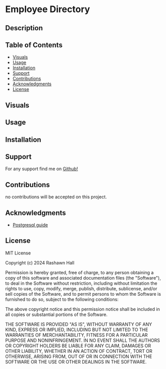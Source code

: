 # Employee Directory

## Description 

 <!-- [name](link to deployed site)  -->

## Table of Contents

- [Visuals](#visuals)
- [Usage](#usage)
- [Installation](#installation)
- [Support](#support)
- [Contributions](#contributions)
- [Acknowledgments](#Acknowledgments)
- [License](#license)

## Visuals
<!-- ![ScreenShot1]() 
 ![Video]() -->

## Usage

## Installation
<!-- just simply run the following command to install Inquirer and you're all set! 
```
npm i
``` -->

## Support
For any support find me on [Github!](https://github.com/TheR16H)

## Contributions
no contributions will be accepted on this project.

## Acknowledgments
- [Postgresql guide](https://coding-boot-camp.github.io/full-stack/postgresql/postgresql-reference-guide)

## License
MIT License

Copyright (c) 2024 Rashawn Hall

Permission is hereby granted, free of charge, to any person obtaining a copy
of this software and associated documentation files (the "Software"), to deal
in the Software without restriction, including without limitation the rights
to use, copy, modify, merge, publish, distribute, sublicense, and/or sell
copies of the Software, and to permit persons to whom the Software is
furnished to do so, subject to the following conditions:

The above copyright notice and this permission notice shall be included in all
copies or substantial portions of the Software.

THE SOFTWARE IS PROVIDED "AS IS", WITHOUT WARRANTY OF ANY KIND, EXPRESS OR
IMPLIED, INCLUDING BUT NOT LIMITED TO THE WARRANTIES OF MERCHANTABILITY,
FITNESS FOR A PARTICULAR PURPOSE AND NONINFRINGEMENT. IN NO EVENT SHALL THE
AUTHORS OR COPYRIGHT HOLDERS BE LIABLE FOR ANY CLAIM, DAMAGES OR OTHER
LIABILITY, WHETHER IN AN ACTION OF CONTRACT, TORT OR OTHERWISE, ARISING FROM,
OUT OF OR IN CONNECTION WITH THE SOFTWARE OR THE USE OR OTHER DEALINGS IN THE
SOFTWARE.
